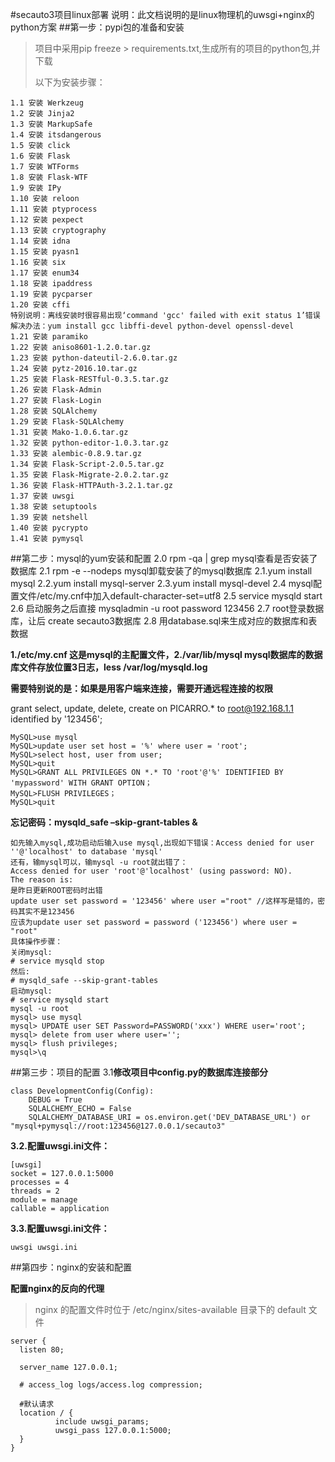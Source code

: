 #secauto3项目linux部署
	说明：此文档说明的是linux物理机的uwsgi+nginx的python方案
##第一步：pypi包的准备和安装
>项目中采用pip freeze > requirements.txt,生成所有的项目的python包,并下载
>
>以下为安装步骤：

	1.1 安装 Werkzeug
	1.2 安装 Jinja2
	1.3 安装 MarkupSafe
	1.4 安装 itsdangerous
	1.5 安装 click
	1.6 安装 Flask
	1.7 安装 WTForms
	1.8 安装 Flask-WTF
	1.9 安装 IPy
	1.10 安装 reloon
	1.11 安装 ptyprocess
	1.12 安装 pexpect
	1.13 安装 cryptography
	1.14 安装 idna
	1.15 安装 pyasn1
	1.16 安装 six
	1.17 安装 enum34
	1.18 安装 ipaddress
	1.19 安装 pycparser
	1.20 安装 cffi
	特别说明：离线安装时很容易出现‘command 'gcc' failed with exit status 1’错误
	解决办法：yum install gcc libffi-devel python-devel openssl-devel
	1.21 安装 paramiko
	1.22 安装 aniso8601-1.2.0.tar.gz
	1.23 安装 python-dateutil-2.6.0.tar.gz
	1.24 安装 pytz-2016.10.tar.gz
	1.25 安装 Flask-RESTful-0.3.5.tar.gz
	1.26 安装 Flask-Admin
	1.27 安装 Flask-Login
	1.28 安装 SQLAlchemy
	1.29 安装 Flask-SQLAlchemy
	1.31 安装 Mako-1.0.6.tar.gz
	1.32 安装 python-editor-1.0.3.tar.gz
	1.33 安装 alembic-0.8.9.tar.gz
	1.34 安装 Flask-Script-2.0.5.tar.gz
	1.35 安装 Flask-Migrate-2.0.2.tar.gz
	1.36 安装 Flask-HTTPAuth-3.2.1.tar.gz 
	1.37 安装 uwsgi
	1.38 安装 setuptools
	1.39 安装 netshell
	1.40 安装 pycrypto
	1.41 安装 pymysql

##第二步：mysql的yum安装和配置
	2.0 rpm -qa | grep mysql查看是否安装了数据库
	2.1 rpm -e --nodeps mysql卸载安装了的mysql数据库
	2.1.yum install mysql
	2.2.yum install mysql-server 
	2.3.yum install mysql-devel
	2.4 mysql配置文件/etc/my.cnf中加入default-character-set=utf8 
	2.5 service mysqld start 
	2.6 启动服务之后直接 mysqladmin -u root password 123456
	2.7 root登录数据库，让后 create secauto3数据库
	2.8 用database.sql来生成对应的数据库和表数据

**1./etc/my.cnf 这是mysql的主配置文件，2./var/lib/mysql   mysql数据库的数据库文件存放位置3日志，less /var/log/mysqld.log**

**需要特别说的是：如果是用客户端来连接，需要开通远程连接的权限**

grant select, update, delete, create on PICARRO.* to root@192.168.1.1    	identified by '123456';

	MySQL>use mysql 
	MySQL>update user set host = '%' where user = 'root'; 
	MySQL>select host, user from user; 
	MySQL>quit 
	MySQL>GRANT ALL PRIVILEGES ON *.* TO 'root'@'%' IDENTIFIED BY 'mypassword' WITH GRANT OPTION；
	MySQL>FLUSH PRIVILEGES；
	MySQL>quit
**忘记密码：mysqld_safe –skip-grant-tables &**

	如先输入mysql,成功启动后输入use mysql,出现如下错误：Access denied for user ''@'localhost' to database 'mysql' 
	还有，输mysql可以，输mysql -u root就出错了：
	Access denied for user 'root'@'localhost' (using password: NO).
	The reason is:
	是昨日更新ROOT密码时出错
	update user set password = '123456' where user ="root" //这样写是错的，密码其实不是123456
	应该为update user set password = password ('123456') where user = "root"
	具体操作步骤：
	关闭mysql:
	# service mysqld stop
	然后:
	# mysqld_safe --skip-grant-tables
	启动mysql:
	# service mysqld start
	mysql -u root
	mysql> use mysql
	mysql> UPDATE user SET Password=PASSWORD('xxx') WHERE user='root';
	mysql> delete from user where user='';
	mysql> flush privileges;
	mysql>\q
##第三步：项目的配置
3.1**修改项目中config.py的数据库连接部分**

	class DevelopmentConfig(Config):
	    DEBUG = True
	    SQLALCHEMY_ECHO = False
	    SQLALCHEMY_DATABASE_URI = os.environ.get('DEV_DATABASE_URL') or "mysql+pymysql://root:123456@127.0.0.1/secauto3"

**3.2.配置uwsgi.ini文件：**

	[uwsgi]
	socket = 127.0.0.1:5000
	processes = 4
	threads = 2
	module = manage
	callable = application

**3.3.配置uwsgi.ini文件：**

	uwsgi uwsgi.ini

##第四步：nginx的安装和配置

**配置nginx的反向的代理**
>nginx 的配置文件时位于 /etc/nginx/sites-available 目录下的 default 文件

	server {
	  listen 80;
	
	  server_name 127.0.0.1;
	
	  # access_log logs/access.log compression;
	
	  #默认请求
	  location / {
	          include uwsgi_params;
	          uwsgi_pass 127.0.0.1:5000;
	  }
	}
	